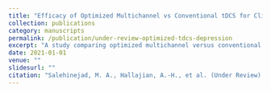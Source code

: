 ```yaml
---
title: "Efficacy of Optimized Multichannel vs Conventional tDCS for Clinical Use in Depression"
collection: publications
category: manuscripts
permalink: /publication/under-review-optimized-tdcs-depression
excerpt: "A study comparing optimized multichannel versus conventional tDCS for depression, under review."
date: 2021-01-01
venue: ""
slidesurl: ""
citation: "Salehinejad, M. A., Hallajian, A.-H., et al. (Under Review)."
---
```

